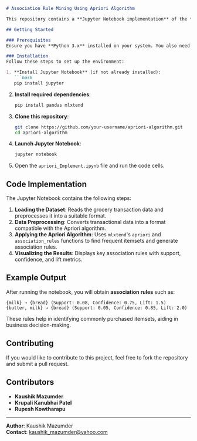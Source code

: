 ```markdown
# Association Rule Mining Using Apriori Algorithm

This repository contains a **Jupyter Notebook implementation** of the **Apriori algorithm** for association rule mining using a grocery transaction dataset from Kaggle. The implementation showcases how to extract frequent itemsets and generate association rules to uncover hidden patterns in consumer behavior.

## Getting Started

### Prerequisites
Ensure you have **Python 3.x** installed on your system. You also need **Jupyter Notebook** and essential libraries to run the Apriori algorithm.

### Installation
Follow these steps to set up the environment:

1. **Install Jupyter Notebook** (if not already installed):
   ```bash
   pip install jupyter
   ```

2. **Install required dependencies**:
   ```bash
   pip install pandas mlxtend
   ```

3. **Clone this repository**:
   ```bash
   git clone https://github.com/your-username/apriori-algorithm.git
   cd apriori-algorithm
   ```

4. **Launch Jupyter Notebook**:
   ```bash
   jupyter notebook
   ```

5. Open the `apriori_Implement.ipynb` file and run the code cells.

## Code Implementation
The Jupyter Notebook contains the following steps:

1. **Loading the Dataset**: Reads the grocery transaction data and preprocesses it into a suitable format.
2. **Data Preprocessing**: Converts transactional data into a format compatible with the Apriori algorithm.
3. **Applying the Apriori Algorithm**: Uses `mlxtend`'s `apriori` and `association_rules` functions to find frequent itemsets and generate association rules.
4. **Visualizing the Results**: Displays key association rules with support, confidence, and lift metrics.

## Example Output
After running the notebook, you will obtain **association rules** such as:
```
{milk} → {bread} (Support: 0.08, Confidence: 0.75, Lift: 1.5)
{butter, milk} → {bread} (Support: 0.05, Confidence: 0.85, Lift: 2.0)
```
These rules help in identifying commonly purchased itemsets, aiding in business decision-making.

## Contributing
If you would like to contribute to this project, feel free to fork the repository and submit a pull request.

## Contributors
- **Kaushik Mazumder**
- **Krupali Kanubhai Patel**
- **Rupesh Kowtharapu**

---

**Author**: Kaushik Mazumder  
**Contact**: kaushik_mazumder@yahoo.com
```

